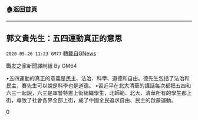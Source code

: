 ###  [:house:返回首頁](https://github.com/ourhimalayas/txt)
---

## 郭文貴先生：五四運動真正的意思
`2020-05-26 11:23 GM77` [轉載自GNews](https://gnews.org/zh-hant/213342/)

戰友之家新聞譯制組
By GM64



•五四運動的真正的意義是民主、法治、科學、道德和自由。德先生包括了法治和民主，賽先生可以說是科學也是道德。
•習近平在北大清華的講話每次都把五四和六三一起說，六三是軍警特憲上街組織學生，北師範、北大、清華所有的學生都上街，導致了社會各界全部上街，成了中國全民追求自由、民主的啟蒙運動。

0
